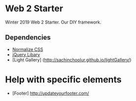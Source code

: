 # Web 2 Starter
Winter 2019 Web 2 Starter. Our DIY framework.

## Dependencies
* [Normalize CSS](https://necolas.github.io/normalize.css/)
* [jQuery Libary](https://jquery.com)
* [Light Gallery] (http://sachinchoolur.github.io/lightGallery/)

# Help with specific elements
* [Footer] http://updateyourfooter.com/